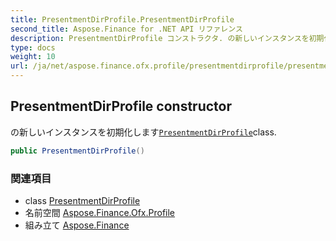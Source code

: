 ```yaml
---
title: PresentmentDirProfile.PresentmentDirProfile
second_title: Aspose.Finance for .NET API リファレンス
description: PresentmentDirProfile コンストラクタ. の新しいインスタンスを初期化しますPresentmentDirProfileclass.
type: docs
weight: 10
url: /ja/net/aspose.finance.ofx.profile/presentmentdirprofile/presentmentdirprofile/
---
```

## PresentmentDirProfile constructor

の新しいインスタンスを初期化します[`PresentmentDirProfile`](../)class.

```csharp
public PresentmentDirProfile()
```

### 関連項目

* class [PresentmentDirProfile](../)
* 名前空間 [Aspose.Finance.Ofx.Profile](../../presentmentdirprofile/)
* 組み立て [Aspose.Finance](../../../)


